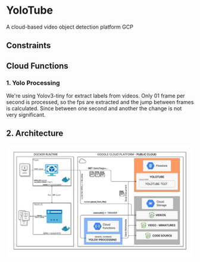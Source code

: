 # YoloTube

A cloud-based video object detection platform GCP 

## Constraints

## Cloud Functions 

### 1. Yolo Processing 

We're using Yolov3-tiny for extract labels from videos.
Only 01 frame per second is processed, so the fps are extracted 
and the jump between frames is calculated. Since between one second 
and another the change is not very significant.

## 2. Architecture

![Design](yolotube.png)
